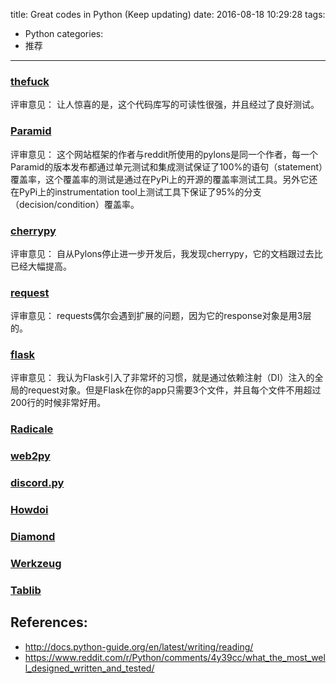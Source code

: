title: Great codes in Python (Keep updating)
date: 2016-08-18 10:29:28
tags:
- Python
categories:
- 推荐
---

### [thefuck](https://github.com/nvbn/thefuck)

评审意见： 让人惊喜的是，这个代码库写的可读性很强，并且经过了良好测试。

### [Paramid](https://github.com/Pylons/pyramid/)

评审意见： 这个网站框架的作者与reddit所使用的pylons是同一个作者，每一个Paramid的版本发布都通过单元测试和集成测试保证了100%的语句（statement）覆盖率，这个覆盖率的测试是通过在PyPi上的开源的覆盖率测试工具。另外它还在PyPi上的instrumentation tool上测试工具下保证了95%的分支（decision/condition）覆盖率。

### [cherrypy](http://www.cherrypy.org/)

评审意见： 自从Pylons停止进一步开发后，我发现cherrypy，它的文档跟过去比已经大幅提高。

### [request](https://github.com/kennethreitz/requests)

评审意见： requests偶尔会遇到扩展的问题，因为它的response对象是用3层的。

### [flask](https://github.com/pallets/flask)

评审意见： 我认为Flask引入了非常坏的习惯，就是通过依赖注射（DI）注入的全局的request对象。但是Flask在你的app只需要3个文件，并且每个文件不用超过200行的时候非常好用。

### [Radicale](https://github.com/Kozea/Radicale)

### [web2py]()

### [discord.py](https://github.com/Rapptz/discord.py)

### [Howdoi](https://github.com/gleitz/howdoi)

### [Diamond](https://github.com/python-diamond/Diamond)

### [Werkzeug](https://github.com/mitsuhiko/werkzeug)

### [Tablib](https://github.com/kennethreitz/tablib)

## References:

- http://docs.python-guide.org/en/latest/writing/reading/
- https://www.reddit.com/r/Python/comments/4y39cc/what_the_most_well_designed_written_and_tested/
